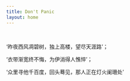 ```yaml
---
title: Don't Panic
layout: home
---
```


</br>

‘昨夜西风凋碧树，独上高楼，望尽天涯路’；

‘衣带渐宽终不悔，为伊消得人憔悴’；

‘众里寻他千百度，回头蓦见，那人正在灯火阑珊处’


